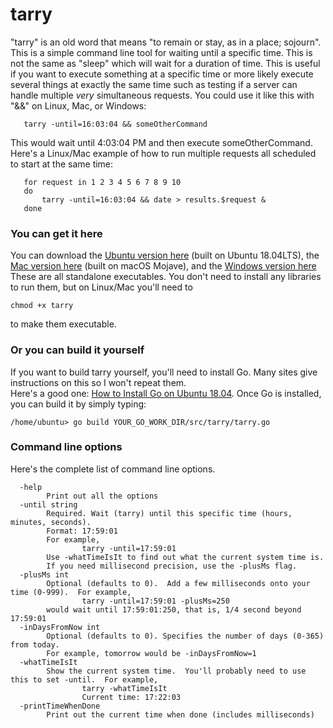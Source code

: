 # tarry
"tarry" is an old word that means "to remain or stay, as in a place; sojourn".  This is a simple command line tool for waiting until a specific time.  This is not the same as "sleep" which will wait for a duration of time.  This is useful if you want to execute something at a specific time or more likely execute several things at exactly the same time such as testing if a server can handle multiple <em>very</em> simultaneous requests.  You could use it like this with "&&" on Linux, Mac, or Windows:

```
   tarry -until=16:03:04 && someOtherCommand
```
This would wait until 4:03:04 PM and then execute someOtherCommand.  Here's a Linux/Mac example of how to run multiple requests all scheduled to start at the same time:

```
   for request in 1 2 3 4 5 6 7 8 9 10
   do
       tarry -until=16:03:04 && date > results.$request &
   done
```

### You can get it here
You can download the [Ubuntu version here](https://metaphyze-public.s3.amazonaws.com/tarry/releases/1.0/ubuntu/tarry) (built on Ubuntu 18.04LTS), the [Mac version here](https://metaphyze-public.s3.amazonaws.com/tarry/releases/1.0/macos/tarry) (built on macOS Mojave), and the [Windows version here](https://metaphyze-public.s3.amazonaws.com/tarry/releases/1.0/windows/tarry.exe)  These are all standalone executables.  You don't need to install any libraries to run them, but on Linux/Mac you'll need to 
```
chmod +x tarry
```
to make them executable.

### Or you can build it yourself
If you want to build tarry yourself, you'll need to install Go.  Many sites give instructions on this so I won't repeat them.  
Here's a good one: [How to Install Go on Ubuntu 18.04](https://linuxize.com/post/how-to-install-go-on-ubuntu-18-04/).
Once Go is installed, you can build it by simply typing:

    /home/ubuntu> go build YOUR_GO_WORK_DIR/src/tarry/tarry.go


### Command line options
Here's the complete list of command line options.  
```
  -help 
        Print out all the options
  -until string
        Required. Wait (tarry) until this specific time (hours, minutes, seconds).  
        Format: 17:59:01
        For example,
                tarry -until=17:59:01
        Use -whatTimeIsIt to find out what the current system time is.  
        If you need millisecond precision, use the -plusMs flag.
  -plusMs int
        Optional (defaults to 0).  Add a few milliseconds onto your time (0-999).  For example,
                tarry -until=17:59:01 -plusMs=250
        would wait until 17:59:01:250, that is, 1/4 second beyond 17:59:01
  -inDaysFromNow int
        Optional (defaults to 0). Specifies the number of days (0-365) from today.  
        For example, tomorrow would be -inDaysFromNow=1
  -whatTimeIsIt
        Show the current system time.  You'll probably need to use this to set -until.  For example,
                tarry -whatTimeIsIt
                Current time: 17:22:03
  -printTimeWhenDone
        Print out the current time when done (includes milliseconds)
              
```
